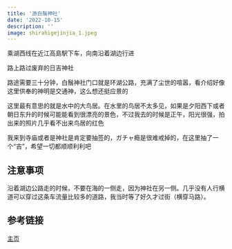 ```yaml
---
title: '游白鬚神社'
date: '2022-10-15'
description: ''
image: shirahigejinjia_1.jpeg
---
```


乘湖西线在近江高島駅下车，向南沿着湖边行进

路上路过废弃的日吉神社

路途需要三十分钟，白鬚神社门口就是环湖公路，充满了尘世的喧嚣，看介绍好像这里供奉的神明是交通神，这么想还挺应景的

这里最有意思的就是水中的大鸟居。在水里的鸟居不太多见，如果是夕阳西下或者朝日东升的时候可能能看到很漂亮的景色，不过我去的时候是正午，阳光很强，拍出来的照片几乎看不出来鸟居的红色

我来到寺庙或者是神社是肯定要抽签的，ガチャ瘾是很难戒掉的，在这里抽了一个“吉”，希望一切都顺顺利利吧

## 注意事项
沿着湖边公路走的时候，不要在海的一侧走，因为神社在另一侧。几乎没有人行横道可以穿过这条车流量比较多的道路，我当时等了好久才过街（横穿马路）。

## 参考链接
[主页](http://shirahigejinja.com)

